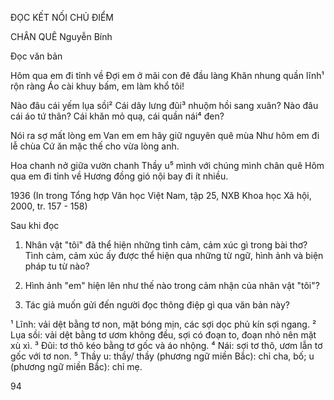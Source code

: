 ĐỌC KẾT NỐI CHỦ ĐIỂM

CHÂN QUÊ
Nguyễn Bính

Đọc văn bản

Hôm qua em đi tỉnh về
Đợi em ở mãi con đê đầu làng
Khăn nhung quần lĩnh¹ rộn ràng
Áo cài khuy bấm, em làm khổ tôi!

Nào đâu cái yếm lụa sồi²
Cái dây lưng đũi³ nhuộm hồi sang xuân?
Nào đâu cái áo tứ thân?
Cái khăn mỏ quạ, cái quần nái⁴ đen?

Nói ra sợ mất lòng em
Van em em hãy giữ nguyên quê mùa
Như hôm em đi lễ chùa
Cứ ăn mặc thế cho vừa lòng anh.

Hoa chanh nở giữa vườn chanh
Thầy u⁵ mình với chúng mình chân quê
Hôm qua em đi tỉnh về
Hương đồng gió nội bay đi ít nhiều.

1936
(In trong Tổng hợp Văn học Việt Nam, tập 25,
NXB Khoa học Xã hội, 2000, tr. 157 - 158)

Sau khi đọc

1. Nhân vật "tôi" đã thể hiện những tình cảm, cảm xúc gì trong bài thơ? Tình cảm, cảm xúc ấy được thể hiện qua những từ ngữ, hình ảnh và biện pháp tu từ nào?

2. Hình ảnh "em" hiện lên như thế nào trong cảm nhận của nhân vật "tôi"?

3. Tác giả muốn gửi đến người đọc thông điệp gì qua văn bản này?

¹ Lĩnh: vải dệt bằng tơ non, mặt bóng mịn, các sợi dọc phủ kín sợi ngang.
² Lụa sồi: vải dệt bằng tơ ươm không đều, sợi có đoạn to, đoạn nhỏ nên mặt xù xì.
³ Đũi: tơ thô kéo bằng tơ gốc và áo nhộng.
⁴ Nái: sợi tơ thô, ươm lẫn tơ gốc với tơ non.
⁵ Thầy u: thầy/ thầy (phương ngữ miền Bắc): chỉ cha, bố; u (phương ngữ miền Bắc): chỉ mẹ.

94